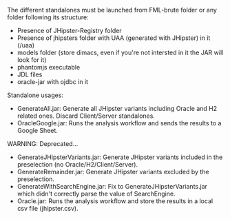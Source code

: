The different standalones must be launched from FML-brute folder or any folder following its structure:

  - Presence of JHipster-Registry folder
  - Presence of jhipsters folder with UAA (generated with JHipster) in it (/uaa)
  - models folder (store dimacs, even if you're not intersted in it the JAR will look for it)
  - phantomjs executable
  - JDL files
  - oracle-jar with ojdbc in it
  
Standalone usages:
  
   - GenerateAll.jar: Generate all JHipster variants including Oracle and H2 related ones. Discard Client/Server standalones.
   - OracleGoogle.jar: Runs the analysis workflow and sends the results to a Google Sheet.
   
  WARNING: Deprecated...
   - GenerateJHipsterVariants.jar: Generate JHipster variants included in the preselection (no Oracle/H2/Client/Server).
   - GenerateRemainder.jar: Generate JHipster variants excluded by the preselection.
   - GenerateWithSearchEngine.jar: Fix to GenerateJHipsterVariants.jar which didn't correctly parse the value of SearchEngine.
   - Oracle.jar: Runs the analysis workflow and store the results in a local csv file (jhipster.csv).
